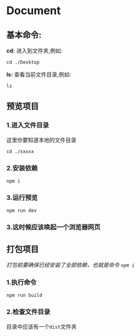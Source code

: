 # Document

## 基本命令:

**cd:** 进入到文件夹,例如:

``` shell
cd ./Desktop
```

**ls:** 查看当前文件目录,例如:

``` shell
ls
```

## 预览项目

### 1.进入文件目录

这里你要知道本地的文件目录

``` shell
cd ./xxxxx
```

### 2.安装依赖

``` shell
npm i
```

### 3.运行预览

``` shell
npm run dev
```

### 3.这时候应该唤起一个浏览器网页

## 打包项目

*打包前要确保已经安装了全部依赖，也就是命令 `npm i`*

### 1.执行命令

``` shell
npm run build
```

### 2.检查文件目录

目录中应该有一个`dist`文件夹
